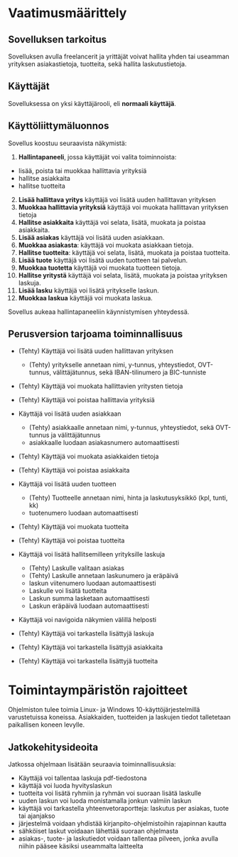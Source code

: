  # Vaatimusmäärittely

## Sovelluksen tarkoitus

Sovelluksen avulla freelancerit ja yrittäjät voivat hallita yhden tai useamman yrityksen asiakastietoja, tuotteita, sekä hallita laskutustietoja. 

## Käyttäjät

Sovelluksessa on yksi käyttäjärooli, eli **normaali käyttäjä**. 

## Käyttöliittymäluonnos

Sovellus koostuu seuraavista näkymistä:
1. **Hallintapaneeli**, jossa käyttäjät voi valita toiminnoista: 
  - lisää, poista tai muokkaa hallittavia yrityksiä 
  - hallitse asiakkaita
  - hallitse tuotteita 
2. **Lisää hallittava yritys** käyttäjä voi lisätä uuden hallittavan yrityksen
3. **Muokkaa hallittavia yrityksiä** käyttäjä voi muokata hallittavan yrityksen tietoja
4. **Hallitse asiakkaita** käyttäjä voi selata, lisätä, muokata ja poistaa asiakkaita.
5. **Lisää asiakas** käyttäjä voi lisätä uuden asiakkaan.
6. **Muokkaa asiakasta**: käyttäjä voi muokata asiakkaan tietoja.
7. **Hallitse tuotteita**: käyttäjä voi selata, lisätä, muokata ja poistaa tuotteita.
8. **Lisää tuote** käyttäjä voi lisätä uuden tuotteen tai palvelun.
9. **Muokkaa tuotetta** käyttäjä voi muokata tuotteen tietoja.
10. **Hallitse yritystä** käyttäjä voi selata, lisätä, muokata ja poistaa yrityksen laskuja.
11. **Lisää lasku** käyttäjä voi lisätä yritykselle laskun.
12. **Muokkaa laskua** käyttäjä voi muokata laskua.

Sovellus aukeaa hallintapaneeliin käynnistymisen yhteydessä. 

## Perusversion tarjoama toiminnallisuus

- (Tehty) Käyttäjä voi lisätä uuden hallittavan yrityksen
  - (Tehty) yritykselle annetaan nimi, y-tunnus, yhteystiedot, OVT-tunnus, välittäjätunnus, sekä IBAN-tilinumero ja BIC-tunniste 

- (Tehty) Käyttäjä voi muokata hallittavien yritysten tietoja

- (Tehty) Käyttäjä voi poistaa hallittavia yrityksiä

- Käyttäjä voi lisätä uuden asiakkaan
  - (Tehty) asiakkaalle annetaan nimi, y-tunnus, yhteystiedot, sekä OVT-tunnus ja välittäjätunnus 
  - asiakkaalle luodaan asiakasnumero automaattisesti

- (Tehty) Käyttäjä voi muokata asiakkaiden tietoja

- (Tehty) Käyttäjä voi poistaa asiakkaita

- Käyttäjä voi lisätä uuden tuotteen
  - (Tehty) Tuotteelle annetaan nimi, hinta ja laskutusyksikkö (kpl, tunti, kk) 
  - tuotenumero luodaan automaattisesti

- (Tehty) Käyttäjä voi muokata tuotteita
- (Tehty) Käyttäjä voi poistaa tuotteita

- Käyttäjä voi lisätä hallitsemilleen yrityksille laskuja
  - (Tehty) Laskulle valitaan asiakas 
  - (Tehty) Laskulle annetaan laskunumero ja eräpäivä
  - laskun viitenumero luodaan automaattisesti
  - Laskulle voi lisätä tuotteita
  - Laskun summa lasketaan automaattisesti 
  - Laskun eräpäivä luodaan automaattisesti

- Käyttäjä voi navigoida näkymien välillä helposti

- (Tehty) Käyttäjä voi tarkastella lisättyjä laskuja
- (Tehty) Käyttäjä voi tarkastella lisättyjä asiakkaita
- (Tehty) Käyttäjä voi tarkastella lisättyjä tuotteita

# Toimintaympäristön rajoitteet  

Ohjelmiston tulee toimia Linux- ja Windows 10-käyttöjärjestelmillä varustetuissa koneissa.
Asiakkaiden, tuotteiden ja laskujen tiedot talletetaan paikallisen koneen levylle.

## Jatkokehitysideoita

Jatkossa ohjelmaan lisätään seuraavia toiminnallisuuksia:

- Käyttäjä voi tallentaa laskuja pdf-tiedostona
- käyttäjä voi luoda hyvityslaskun
- tuotteita voi lisätä ryhmiin ja ryhmän voi suoraan lisätä laskulle
- uuden laskun voi luoda monistamalla jonkun valmiin laskun
- käyttäjä voi tarkastella yhteenvetoraportteja: laskutus per asiakas, tuote tai ajanjakso
- järjestelmä voidaan yhdistää kirjanpito-ohjelmistoihin rajapinnan kautta 
- sähköiset laskut voidaaan lähettää suoraan ohjelmasta 
- asiakas-, tuote- ja laskutiedot voidaan tallentaa pilveen, jonka avulla niihin pääsee käsiksi useammalta laitteelta






